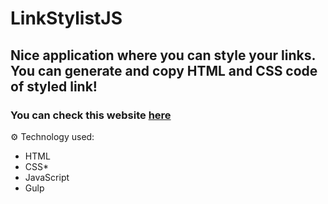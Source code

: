 # LinkStylistJS

## Nice application where you can style your links.</br>You can generate and copy HTML and CSS code of styled link!</br>

### You can check this website <a href="https://bartek0074.github.io/LinkStylistJS/">here</a>


⚙ Technology used:
- HTML
- CSS*
- JavaScript
- Gulp
